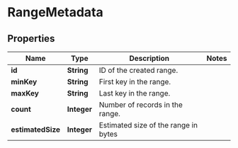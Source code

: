 

# RangeMetadata


## Properties

Name | Type | Description | Notes
------------ | ------------- | ------------- | -------------
**id** | **String** | ID of the created range. | 
**minKey** | **String** | First key in the range. | 
**maxKey** | **String** | Last key in the range. | 
**count** | **Integer** | Number of records in the range. | 
**estimatedSize** | **Integer** | Estimated size of the range in bytes | 



